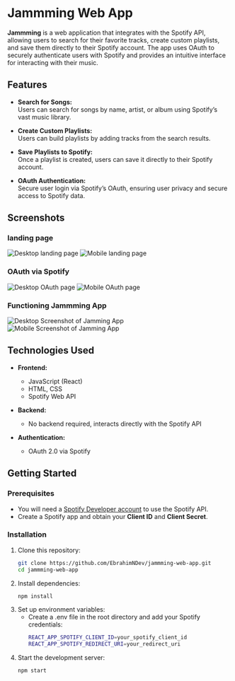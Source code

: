 # Jammming Web App

**Jammming** is a web application that integrates with the Spotify API, allowing users to search for their favorite tracks, create custom playlists, and save them directly to their Spotify account. The app uses OAuth to securely authenticate users with Spotify and provides an intuitive interface for interacting with their music.

## Features

- **Search for Songs:**  
  Users can search for songs by name, artist, or album using Spotify’s vast music library.
  
- **Create Custom Playlists:**  
  Users can build playlists by adding tracks from the search results.

- **Save Playlists to Spotify:**  
  Once a playlist is created, users can save it directly to their Spotify account.

- **OAuth Authentication:**  
  Secure user login via Spotify’s OAuth, ensuring user privacy and secure access to Spotify data.

## Screenshots

### landing page
![Desktop landing page](./assets/screenshot1.png)
![Mobile landing page](./assets/screenshot2.jpeg)

### OAuth via Spotify
![Desktop OAuth page](./assets/screenshot3.png)
![Mobile OAuth page](./assets/screenshot4.jpeg)

### Functioning Jammming App
![Desktop Screenshot of Jamming App](./assets/screenshot5.png)
![Mobile Screenshot of Jamming App](./assets/screenshot6.jpg)



## Technologies Used

- **Frontend:**
  - JavaScript (React)
  - HTML, CSS
  - Spotify Web API

- **Backend:**
  - No backend required, interacts directly with the Spotify API

- **Authentication:**
  - OAuth 2.0 via Spotify

## Getting Started

### Prerequisites

- You will need a [Spotify Developer account](https://developer.spotify.com/) to use the Spotify API.
- Create a Spotify app and obtain your **Client ID** and **Client Secret**.

### Installation

1. Clone this repository:
   ```bash
   git clone https://github.com/EbrahimNDev/jammming-web-app.git
   cd jammming-web-app

2. Install dependencies:
   ```bash
   npm install

3. Set up environment variables:
   - Create a .env file in the root directory and add your Spotify credentials:
     ```bash
     REACT_APP_SPOTIFY_CLIENT_ID=your_spotify_client_id
     REACT_APP_SPOTIFY_REDIRECT_URI=your_redirect_uri

4. Start the development server:
   ```bash
   npm start